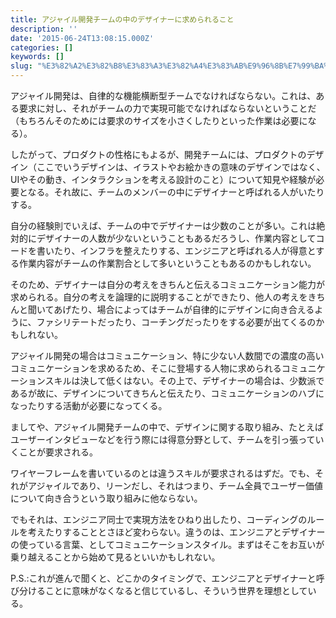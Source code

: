 ```yaml
---
title: アジャイル開発チームの中のデザイナーに求められること
description: ''
date: '2015-06-24T13:08:15.000Z'
categories: []
keywords: []
slug: "%E3%82%A2%E3%82%B8%E3%83%A3%E3%82%A4%E3%83%AB%E9%96%8B%E7%99%BA%E3%83%81%E3%83%BC%E3%83%A0%E3%81%AE%E4%B8%AD%E3%81%AE%E3%83%87%E3%82%B6%E3%82%A4%E3..."
---
```

アジャイル開発は、自律的な機能横断型チームでなければならない。これは、ある要求に対し、それがチームの力で実現可能でなければならないということだ（もちろんそのためには要求のサイズを小さくしたりといった作業は必要になる）。

したがって、プロダクトの性格にもよるが、開発チームには、プロダクトのデザイン（ここでいうデザインは、イラストやお絵かきの意味のデザインではなく、UIやその動き、インタラクションを考える設計のこと）について知見や経験が必要となる。それ故に、チームのメンバーの中にデザイナーと呼ばれる人がいたりする。

自分の経験則でいえば、チームの中でデザイナーは少数のことが多い。これは絶対的にデザイナーの人数が少ないということもあるだろうし、作業内容としてコードを書いたり、インフラを整えたりする、エンジニアと呼ばれる人が得意とする作業内容がチームの作業割合として多いということもあるのかもしれない。

そのため、デザイナーは自分の考えをきちんと伝えるコミュニケーション能力が求められる。自分の考えを論理的に説明することができたり、他人の考えをきちんと聞いてあげたり、場合によってはチームが自律的にデザインに向き合えるように、ファシリテートだったり、コーチングだったりをする必要が出てくるのかもしれない。

アジャイル開発の場合はコミュニケーション、特に少ない人数間での濃度の高いコミュニケーションを求めるため、そこに登場する人物に求められるコミュニケーションスキルは決して低くはない。その上で、デザイナーの場合は、少数派であるが故に、デザインについてきちんと伝えたり、コミュニケーションのハブになったりする活動が必要になってくる。

ましてや、アジャイル開発チームの中で、デザインに関する取り組み、たとえばユーザーインタビューなどを行う際には得意分野として、チームを引っ張っていくことが要求される。

ワイヤーフレームを書いているのとは違うスキルが要求されるはずだ。でも、それがアジャイルであり、リーンだし、それはつまり、チーム全員でユーザー価値について向き合うという取り組みに他ならない。

でもそれは、エンジニア同士で実現方法をひねり出したり、コーディングのルールを考えたりすることとさほど変わらない。違うのは、エンジニアとデザイナーの使っている言葉、としてコミュニケーションスタイル。まずはそこをお互いが乗り越えることから始めて見るといいかもしれない。

P.S.:これが進んで聞くと、どこかのタイミングで、エンジニアとデザイナーと呼び分けることに意味がなくなると信じているし、そういう世界を理想としている。